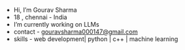 -  Hi, I’m Gourav Sharma
-  18 , chennai - India 
- I’m currently working on LLMs  
- contact - gouravsharma000147@gmail.com
- skills - web development| python | c++ | machine learning 


